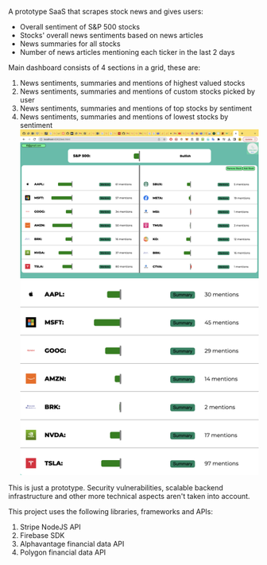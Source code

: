 A prototype SaaS that scrapes stock news and gives users:
* Overall sentiment of S&P 500 stocks
* Stocks' overall news sentiments based on news articles
* News summaries for all stocks
* Number of news articles mentioning each ticker in the last 2 days

Main dashboard consists of 4 sections in a grid, these are:
1. News sentiments, summaries and mentions of highest valued stocks
2. News sentiments, summaries and mentions of custom stocks picked by user
3. News sentiments, summaries and mentions of top stocks by sentiment
4. News sentiments, summaries and mentions of lowest stocks by sentiment
![demo image overall](overall_demo.png)
![demo image](demomac.png)

This is just a prototype. Security vulnerabilities, scalable backend infrastructure and other more technical aspects aren't taken into account.

This project uses the following libraries, frameworks and APIs:
1. Stripe NodeJS API
2. Firebase SDK
3. Alphavantage financial data API
4. Polygon financial data API
